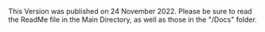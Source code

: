 This Version was published on 24 November 2022.
Please be sure to read the ReadMe file in the Main Directory, as well as those in the "/Docs" folder.
